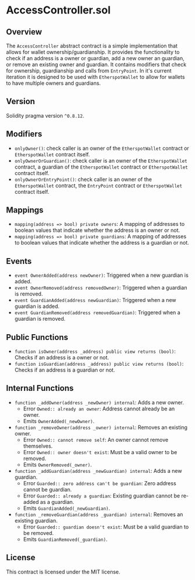 # AccessController.sol

## Overview

The `AccessController` abstract contract is a simple implementation that allows for wallet ownership/guardianship. It provides the functionality to check if an address is a owner or guardian, add a new owner an guardian, or remove an existing owner and guardian. It contains modifiers that check for ownership, guardianship and calls from `EntryPoint`. In it's current iteration it is designed to be used with `EtherspotWallet` to allow for wallets to have multiple owners and guardians.  

## Version

Solidity pragma version `^0.8.12`.  

## Modifiers

- `onlyOwner()`: check caller is an owner of the `EtherspotWallet` contract or `EtherspotWallet` contract itself.  
- `onlyOwnerOrGuardian()`: check caller is an owner of the `EtherspotWallet` contract, a guardian of the `EtherspotWallet` contract or `EtherspotWallet` contract itself.  
- `onlyOwnerOrEntryPoint()`: check caller is an owner of the `EtherspotWallet` contract, the `EntryPoint` contract or `EtherspotWallet` contract itself.  

## Mappings

- `mapping(address => bool) private owners`: A mapping of addresses to boolean values that indicate whether the address is an owner or not.  
- `mapping(address => bool) private guardians`: A mapping of addresses to boolean values that indicate whether the address is a guardian or not.  

## Events

- `event OwnerAdded(address newOwner)`: Triggered when a new guardian is added.  
- `event OwnerRemoved(address removedOwner)`: Triggered when a guardian is removed.  
- `event GuardianAdded(address newGuardian)`: Triggered when a new guardian is added.  
- `event GuardianRemoved(address removedGuardian)`: Triggered when a guardian is removed.  

## Public Functions

- `function isOwner(address _address) public view returns (bool)`: Checks if an address is a owner or not.  
- `function isGuardian(address _address) public view returns (bool)`: Checks if an address is a guardian or not.  

## Internal Functions

- `function _addOwner(address _newOwner) internal`: Adds a new owner.
  - Error `Owned:: already an owner`: Address cannot already be an owner.
  - Emits `OwnerAdded(_newOwner)`.  
- `function _removeOwner(address _owner) internal`: Removes an existing owner.
  - Error `Owned:: cannot remove self`: An owner cannot remove themselves.
  - Error `Owned:: owner doesn't exist`: Must be a valid owner to be removed.
  - Emits `OwnerRemoved(_owner)`.  
- `function _addGuardian(address _newGuardian) internal`: Adds a new guardian.
  - Error `Guarded:: zero address can't be guardian`: Zero address cannot be guardian.
  - Error `Guarded:: already a guardian`: Existing guardian cannot be re-added as a guardian.
  - Emits `GuardianAdded(_newGuardian)`.  
- `function _removeGuardian(address _guardian) internal`: Removes an existing guardian.
  - Error `Guarded:: guardian doesn't exist`: Must be a valid guardian to be removed.
  - Emits `GuardianRemoved(_guardian)`.  

## License

This contract is licensed under the MIT license.  
